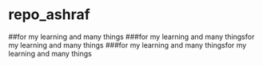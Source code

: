 # repo_ashraf
##for my learning and many things
###for my learning and many thingsfor my learning and many things
###for my learning and many thingsfor my learning and many things
